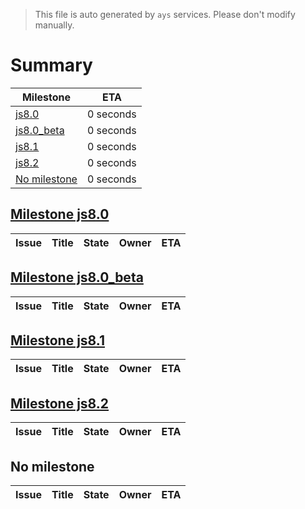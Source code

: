 > This file is auto generated by `ays` services. Please don't modify manually.

# Summary
|Milestone|ETA|
|---------|---|
|[js8.0](#milestone-js80)|0 seconds|
|[js8.0_beta](#milestone-js80_beta)|0 seconds|
|[js8.1](#milestone-js81)|0 seconds|
|[js8.2](#milestone-js82)|0 seconds|
|[No milestone](#no-milestone)|0 seconds|

## [Milestone js8.0](milestones/4:js8.0.md)


|Issue|Title|State|Owner|ETA|
|-----|-----|-----|-----|---|

## [Milestone js8.0_beta](milestones/2:js8.0_beta.md)


|Issue|Title|State|Owner|ETA|
|-----|-----|-----|-----|---|

## [Milestone js8.1](milestones/3:js8.1.md)


|Issue|Title|State|Owner|ETA|
|-----|-----|-----|-----|---|

## [Milestone js8.2](milestones/1:js8.2.md)


|Issue|Title|State|Owner|ETA|
|-----|-----|-----|-----|---|




## No milestone
|Issue|Title|State|Owner|ETA|
|-----|-----|-----|-----|---|
